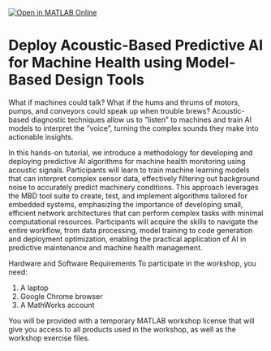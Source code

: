 [![Open in MATLAB Online](https://www.mathworks.com/images/responsive/global/open-in-matlab-online.svg)](https://workshop-matlab.mathworks.com/open/github/v1?repo=Brenda-MW/ESWeek-Acoustic-AI-with-MBD)
# Deploy Acoustic-Based Predictive AI for Machine Health using Model-Based Design Tools

What if machines could talk? What if the hums and thrums of motors, pumps, and conveyors could speak up when trouble brews? Acoustic-based diagnostic techniques allow us to ”listen” to machines and train AI models to interpret the ”voice”, turning the complex sounds they make into actionable insights.

In this hands-on tutorial, we introduce a methodology for developing and deploying predictive AI algorithms for machine health monitoring
using acoustic signals. Participants will learn to train machine learning models that can interpret complex sensor data, effectively filtering out background noise to accurately predict machinery conditions. This approach leverages the MBD
tool suite to create, test, and implement algorithms tailored for embedded systems, emphasizing the importance of developing
small, efficient network architectures that can perform complex tasks with minimal computational resources. Participants will
acquire the skills to navigate the entire workflow, from data processing, model training to code generation and deployment
optimization, enabling the practical application of AI in predictive maintenance and machine health management. 

Hardware and Software Requirements
To participate in the workshop, you need: 
1.	A laptop
2.	Google Chrome browser
3.	A MathWorks account

You will be provided with a temporary MATLAB workshop license that will give you access to all products used in the workshop, as well as the workshop exercise files.

